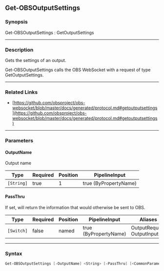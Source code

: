 Get-OBSOutputSettings
---------------------




### Synopsis
Get-OBSOutputSettings : GetOutputSettings



---


### Description

Gets the settings of an output.


Get-OBSOutputSettings calls the OBS WebSocket with a request of type GetOutputSettings.



---


### Related Links
* [https://github.com/obsproject/obs-websocket/blob/master/docs/generated/protocol.md#getoutputsettings](https://github.com/obsproject/obs-websocket/blob/master/docs/generated/protocol.md#getoutputsettings)





---


### Parameters
#### **OutputName**

Output name






|Type      |Required|Position|PipelineInput        |
|----------|--------|--------|---------------------|
|`[String]`|true    |1       |true (ByPropertyName)|



#### **PassThru**

If set, will return the information that would otherwise be sent to OBS.






|Type      |Required|Position|PipelineInput        |Aliases                      |
|----------|--------|--------|---------------------|-----------------------------|
|`[Switch]`|false   |named   |true (ByPropertyName)|OutputRequest<br/>OutputInput|





---


### Syntax
```PowerShell
Get-OBSOutputSettings [-OutputName] <String> [-PassThru] [<CommonParameters>]
```
